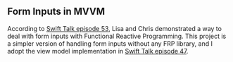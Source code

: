 ## Form Inputs in MVVM
According to [Swift Talk episode 53](https://talk.objc.io/episodes/S01E53-test-driven-reactive-programming-at-kickstarter), Lisa and Chris demonstrated a way to deal with form inputs with Functional Reactive Programming.
This project is a simpler version of handling form inputs without any FRP library, and I adopt the view model implementation in [Swift Talk episode 47](https://talk.objc.io/episodes/S01E47-view-models-at-kickstarter).
